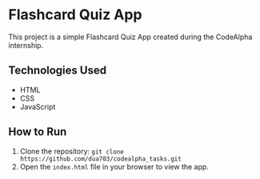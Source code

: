# Flashcard Quiz App

This project is a simple Flashcard Quiz App created during the CodeAlpha internship.

## Technologies Used
- HTML
- CSS
- JavaScript

## How to Run
1. Clone the repository: `git clone https://github.com/dua703/codealpha_tasks.git`
2. Open the `index.html` file in your browser to view the app.
